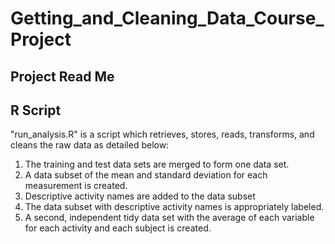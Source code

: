 # Getting_and_Cleaning_Data_Course_Project
## Project Read Me

## R Script
"run_analysis.R" is a script which retrieves, stores, reads, transforms, and cleans the raw data as detailed below:

1. The training and test data sets are merged to form one data set.
2. A data subset of the mean and standard deviation for each measurement is created.
3. Descriptive activity names are added to the data subset
4. The data subset with descriptive activity names is appropriately labeled.
5. A second, independent tidy data set with the average of each variable for each activity and each subject is created.